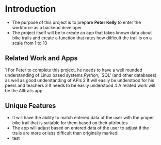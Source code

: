 # Introduction

- The purpose of this project is to prepare **Peter Kelly** to enter the workforce as a backend developer
- The project itself will be to create an app that takes known data about bike trails and create a function that rates how difficult the trail is on a scale from 1 to 10

## Related Work and Apps

1 For Peter to complete this project, he needs to have a well rounded understanding of Linux based systems,*Python*, 'SQL' (and other databases) as well as good understanding of APIs
2 It will easily be understood for his peers and teachers
3 It needs to be easily understood
4 A related work will be the Alltrails app

## Unique Features
- It will have the ability to match entered data of the user with the proper bike trail that is suitable for them based on their attributes
- The app will adjust based on entered data of the user to adjust if the trails are more or less difficult than originally marked.
- test


